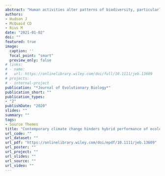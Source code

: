 ```yaml
---
abstract: "Human activities alter patterns of biodiversity, particularly through species extinctions and range shifts. Two of these activities are human mediated transfer of species and contemporary climate change, and both allow previously isolated genotypes to come into contact and hybridize, potentially altering speciation rates. Hybrids have been shown to survive environmental conditions not tolerated by either parent, suggesting that, under some circumstances, hybrids may be able to expand their ranges and perform well under rapidly changing conditions. However, studies assessing how hybridization influences contemporary range shifts are scarce. We performed crosses on Pyura herdmani and Pyura stolonifera (Chordata, Tunicata), two closely related marine invertebrate species that are ecologically dominant and can hybridize. These sister species live in sympatry along the coasts of southern Africa, but one has a disjunct distribution that includes northern hemisphere sites. We experimentally assessed the performance of hybrid and parental crosses using different temperature regimes, including temperatures predicted under future climate change scenarios. We found that hybrids showed lower performance than parental crosses at the experimental temperatures, suggesting that hybrids are unlikely to expand their ranges to new environments. In turn, we found that the more widespread species performed better at a wide array of temperatures, indicating that this parental species may cope better with future conditions. This study illustrates how offspring fitness may provide key insights to predict range expansions and how contemporary climate change may mediate both the ability of hybrids to ex- pand their ranges and the occurrence of speciation as a result of hybridization."
authors:
- Hudson J
- McQuaid CD
- Rius M
date: "2021-01-02"
doi: ""
featured: true
image:
  caption: ''
  focal_point: "smart"
  preview_only: false
# links:
# - name: 
#   url: https://onlinelibrary.wiley.com/doi/full/10.1111/jeb.13609
# projects:
# - internal-project
publication: "*Journal of Evolutionary Biology*"
publication_short: ""
publication_types:
- "2"
publishDate: "2020"
slides: ""
summary: ""
tags:
- Source Themes
title: "Contemporary climate change hinders hybrid performance of ecologically dominant marine invertebrates"
url_code: ""
url_dataset: ""
url_pdf: "https://onlinelibrary.wiley.com/doi/epdf/10.1111/jeb.13609"
url_poster: ""
url_project: ""
url_slides: ""
url_source: ""
url_video: ""
---
```


